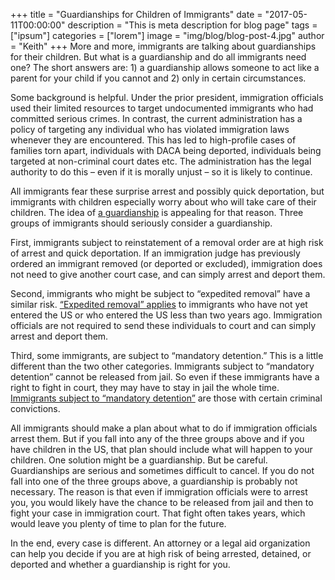 +++
title = "Guardianships for Children of Immigrants"
date = "2017-05-11T00:00:00"
description = "This is meta description for blog page"
tags = ["ipsum"]
categories = ["lorem"]
image = "img/blog/blog-post-4.jpg"
author = "Keith"
+++
More and more, immigrants are talking about guardianships for their children. But what is a guardianship and do all immigrants need one? The short answers are: 1) a guardianship allows someone to act like a parent for your child if you cannot and 2) only in certain circumstances.

Some background is helpful. Under the prior president, immigration officials used their limited resources to target undocumented immigrants who had committed serious crimes. In contrast, the current administration has a policy of targeting any individual who has violated immigration laws whenever they are encountered. This has led to high-profile cases of families torn apart, individuals with DACA being deported, individuals being targeted at non-criminal court dates etc. The administration has the legal authority to do this – even if it is morally unjust – so it is likely to continue.

All immigrants fear these surprise arrest and possibly quick deportation, but immigrants with children especially worry about who will take care of their children. The idea of [a guardianship](https://www.immigrantjustice.org/sites/default/files/content-type/know-your-rights/documents/2017-03/Guardianships_and_Immigration_FAQs_March-2017.pdf) is appealing for that reason. Three groups of immigrants should seriously consider a guardianship.

First, immigrants subject to reinstatement of a removal order are at high risk of arrest and quick deportation. If an immigration judge has previously ordered an immigrant removed (or deported or excluded), immigration does not need to give another court case, and can simply arrest and deport them.

Second, immigrants who might be subject to “expedited removal” have a similar risk. [“Expedited removal” applies](https://www.nationalimmigrationproject.org/PDFs/practitioners/practice_advisories/gen/2017_17Feb-expedited-removal.pdf) to immigrants who have not yet entered the US or who entered the US less than two years ago. Immigration officials are not required to send these individuals to court and can simply arrest and deport them.

Third, some immigrants, are subject to “mandatory detention.” This is a little different than the two other categories. Immigrants subject to “mandatory detention” cannot be released from jail. So even if these immigrants have a right to fight in court, they may have to stay in jail the whole time. [Immigrants subject to “mandatory detention”](http://www.nolo.com/legal-encyclopedia/mandatory-detention-immigration-customs-hold-noncitizen-without-bond.html) are those with certain criminal convictions.

All immigrants should make a plan about what to do if immigration officials arrest them. But if you fall into any of the three groups above and if you have children in the US, that plan should include what will happen to your children. One solution might be a guardianship. But be careful. Guardianships are serious and sometimes difficult to cancel. If you do not fall into one of the three groups above, a guardianship is probably not necessary. The reason is that even if immigration officials were to arrest you, you would likely have the chance to be released from jail and then to fight your case in immigration court. That fight often takes years, which would leave you plenty of time to plan for the future.

In the end, every case is different. An attorney or a legal aid organization can help you decide if you are at high risk of being arrested, detained, or deported and whether a guardianship is right for you.
